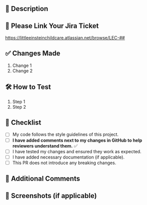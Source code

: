#

## 📝 Description

<!-- Provide a brief summary of the changes introduced in this PR. -->

## 🔗 Please Link Your Jira Ticket

<!-- Please replace the ## with your ticket number, if no ticket number, remove the link-->

<https://littleeinsteinchildcare.atlassian.net/browse/LEC-##>

## ✅ Changes Made

<!-- List the key changes made in this PR. -->

1. Change 1
2. Change 2

## 🛠️ How to Test

<!-- Provide steps to test this PR. -->

1. Step 1
2. Step 2

## 📌 Checklist

- [ ] My code follows the style guidelines of this project.
- [ ] **I have added comments next to my changes in GitHub to help reviewers understand them.** ✅
- [ ] I have tested my changes and ensured they work as expected.
- [ ] I have added necessary documentation (if applicable).
- [ ] This PR does not introduce any breaking changes.

## 🚀 Additional Comments

<!-- Add any other context about this PR here. -->

## 📸 Screenshots (if applicable)

<!-- Add screenshots or GIFs to show the changes visually. -->
